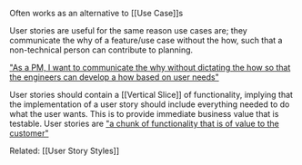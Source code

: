 Often works as an alternative to [[Use Case]]s

User stories are useful for the same reason use cases are; they communicate the why of a feature/use case without the how, such that a non-technical person can contribute to planning.

["As a PM, I want to communicate the why without dictating the how so that the engineers can develop a how based on user needs"](https://www.reddit.com/r/ProductManagement/comments/su7u0v/user_stories_love_them_hate_them_using_them_using/)

User stories should contain a [[Vertical Slice]] of functionality, implying that the implementation of a user story should include everything needed to do what the user wants. This is to provide immediate business value that is testable. User stories are ["a chunk of functionality that is of value to the customer"](https://www.industriallogic.com/blog/as-a-developer-is-not-a-user-story/)

Related: [[User Story Styles]]